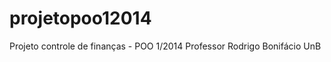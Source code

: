 projetopoo12014
===============

Projeto controle de finanças - POO 1/2014 Professor Rodrigo Bonifácio UnB
